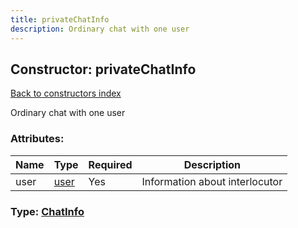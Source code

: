 ```yaml
---
title: privateChatInfo
description: Ordinary chat with one user
---
```

## Constructor: privateChatInfo  
[Back to constructors index](index.md)



Ordinary chat with one user

### Attributes:

| Name     |    Type       | Required | Description |
|----------|---------------|----------|-------------|
|user|[user](../types/user.md) | Yes|Information about interlocutor|



### Type: [ChatInfo](../types/ChatInfo.md)


